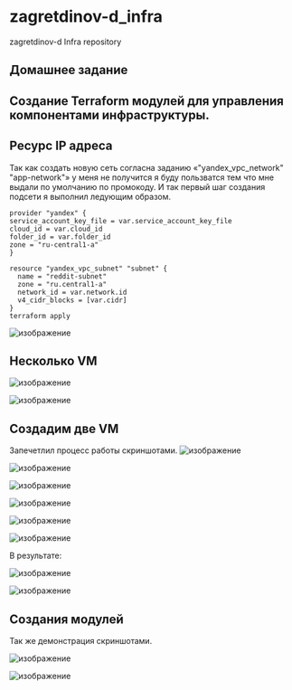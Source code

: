 # zagretdinov-d_infra
zagretdinov-d Infra repository

## Домашнее задание

## Создание Terraform модулей для управления компонентами инфраструктуры.

## Ресурс IP адреса
Так как создать новую сеть согласна заданию «"yandex_vpc_network" "app-network"» у меня не получится я буду пользватся тем что мне выдали по умолчанию по промокоду. 
И так первый шаг создания подсети я выполнил ледующим образом.
```
provider "yandex" {
service_account_key_file = var.service_account_key_file
cloud_id = var.cloud_id
folder_id = var.folder_id
zone = "ru-central1-a"
}

resource "yandex_vpc_subnet" "subnet" {
  name = "reddit-subnet"
  zone = "ru.central1-a"
  network_id = var.network.id
  v4_cidr_blocks = [var.cidr]
}
terraform apply
```
![изображение](https://user-images.githubusercontent.com/85208391/125015984-62101400-e092-11eb-9d73-aa4fa2b154db.png)


## Несколько VM

![изображение](https://user-images.githubusercontent.com/85208391/125016116-997ec080-e092-11eb-9e25-b0960560e4f4.png)

![изображение](https://user-images.githubusercontent.com/85208391/125016162-adc2bd80-e092-11eb-8160-6b6a22270414.png)

## Создадим две VM
Запечетлил процесс работы скриншотами.
![изображение](https://user-images.githubusercontent.com/85208391/125016868-df885400-e093-11eb-91a2-9fb521417ec7.png)

![изображение](https://user-images.githubusercontent.com/85208391/125016884-e8792580-e093-11eb-9c61-9b27c082e0af.png)

![изображение](https://user-images.githubusercontent.com/85208391/125016908-f5961480-e093-11eb-99f9-9b80739dc642.png)

![изображение](https://user-images.githubusercontent.com/85208391/125016927-fc248c00-e093-11eb-9dc8-e6bc273067cc.png)

![изображение](https://user-images.githubusercontent.com/85208391/125016946-02b30380-e094-11eb-86a9-013b4a7ef464.png)

![изображение](https://user-images.githubusercontent.com/85208391/125016973-10688900-e094-11eb-83ff-4f4f194d929e.png)


В результате:

![изображение](https://user-images.githubusercontent.com/85208391/125016450-35103100-e093-11eb-9a45-3894066599fa.png)

![изображение](https://user-images.githubusercontent.com/85208391/125016557-5d982b00-e093-11eb-8822-01e81eae3860.png)

## Создания модулей
Так же демонстрация скриншотами.

![изображение](https://user-images.githubusercontent.com/85208391/125019626-2fb5e500-e099-11eb-8030-3267aa7f9b01.png)

![изображение](https://user-images.githubusercontent.com/85208391/125019761-5ffd8380-e099-11eb-8f9d-6bae1767cc60.png)
































